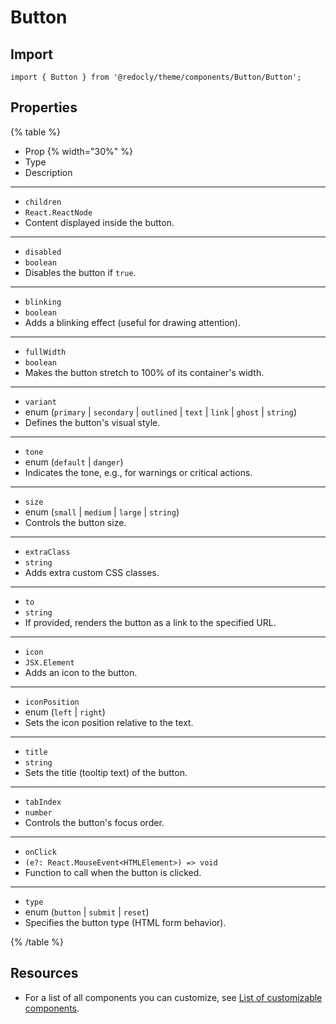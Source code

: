 # Button

## Import

```tsx
import { Button } from '@redocly/theme/components/Button/Button';
```

## Properties

{% table %}

- Prop {% width="30%" %}
- Type
- Description

---

- `children`
- `React.ReactNode`
- Content displayed inside the button.

---

- `disabled`
- `boolean`
- Disables the button if `true`.

---

- `blinking`
- `boolean`
- Adds a blinking effect (useful for drawing attention).

---

- `fullWidth`
- `boolean`
- Makes the button stretch to 100% of its container's width.

---

- `variant`
- enum (`primary` | `secondary` | `outlined` | `text` | `link` | `ghost` | `string`)
- Defines the button's visual style.

---

- `tone`
- enum (`default` | `danger`)
- Indicates the tone, e.g., for warnings or critical actions.

---

- `size`
- enum (`small` | `medium` | `large` | `string`)
- Controls the button size.

---

- `extraClass`
- `string`
- Adds extra custom CSS classes.

---

- `to`
- `string`
- If provided, renders the button as a link to the specified URL.

---

- `icon`
- `JSX.Element`
- Adds an icon to the button.

---

- `iconPosition`
- enum (`left` | `right`)
- Sets the icon position relative to the text.

---

- `title`
- `string`
- Sets the title (tooltip text) of the button.

---

- `tabIndex`
- `number`
- Controls the button's focus order.

---

- `onClick`
- `(e?: React.MouseEvent<HTMLElement>) => void`
- Function to call when the button is clicked.

---

- `type`
- enum (`button` | `submit` | `reset`)
- Specifies the button type (HTML form behavior).

{% /table %}

## Resources

- For a list of all components you can customize, see [List of customizable components](./index.md).